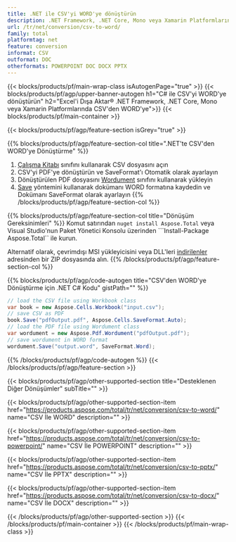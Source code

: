 ```yaml
---
title: .NET ile CSV'yi WORD'ye dönüştürün 
description: .NET Framework, .NET Core, Mono veya Xamarin Platformlarında CSV'yi WORD'ye dönüştürün
url: /tr/net/conversion/csv-to-word/
family: total
platformtag: net
feature: conversion
informat: CSV
outformat: DOC
otherformats: POWERPOINT DOC DOCX PPTX
---
```


{{< blocks/products/pf/main-wrap-class isAutogenPage="true" >}}
{{< blocks/products/pf/agp/upper-banner-autogen h1="C# ile CSV'yi WORD'ye dönüştürün" h2="Excel'i Dışa Aktar&reg; .NET Framework, .NET Core, Mono veya Xamarin Platformlarında CSV'den WORD'ye">}}
{{< blocks/products/pf/main-container >}}

{{< blocks/products/pf/agp/feature-section isGrey="true" >}}

{{% blocks/products/pf/agp/feature-section-col title=".NET'te CSV'den WORD'ye Dönüştürme" %}}
1. [Çalışma Kitabı](https://apireference.aspose.com/cells/net/aspose.cells/workbook) sınıfını kullanarak CSV dosyasını açın
2. CSV'yi PDF'ye dönüştürün ve SaveFormat'ı Otomatik olarak ayarlayın
3. Dönüştürülen PDF dosyasını [Wordument](https://apireference.aspose.com/pdf/net/aspose.pdf/wordument) sınıfını kullanarak yükleyin
4. [Save](https://apireference.aspose.com/pdf/net/aspose.pdf.wordument/save/methods/5) yöntemini kullanarak dokümanı WORD formatına kaydedin ve Dokümanı SaveFormat olarak ayarlayın
{{% /blocks/products/pf/agp/feature-section-col %}}

{{% blocks/products/pf/agp/feature-section-col title="Dönüşüm Gereksinimleri" %}}
Komut satırından ```nuget install Aspose.Total``` veya Visual Studio'nun Paket Yönetici Konsolu üzerinden ```Install-Package Aspose.Total`` ile kurun.

Alternatif olarak, çevrimdışı MSI yükleyicisini veya DLL'leri [indirilenler](https://downloads.aspose.com/total/net) adresinden bir ZIP dosyasında alın.
{{% /blocks/products/pf/agp/feature-section-col %}}

{{% blocks/products/pf/agp/code-autogen title="CSV'den WORD'ye Dönüştürme için .NET C# Kodu" gistPath="" %}}
```cs
// load the CSV file using Workbook class
var book = new Aspose.Cells.Workbook("input.csv");
// save CSV as PDF
book.Save("pdfOutput.pdf", Aspose.Cells.SaveFormat.Auto); 
// load the PDF file using Wordument class
var wordument = new Aspose.Pdf.Wordument("pdfOutput.pdf");
// save wordument in WORD format
wordument.Save("output.word", SaveFormat.Word); 
```
{{% /blocks/products/pf/agp/code-autogen %}}
{{< /blocks/products/pf/agp/feature-section >}}

{{< blocks/products/pf/agp/other-supported-section title="Desteklenen Diğer Dönüşümler" subTitle="" >}}

{{< blocks/products/pf/agp/other-supported-section-item href="https://products.aspose.com/total/tr/net/conversion/csv-to-word/" name="CSV İle WORD" description="" >}}

{{< blocks/products/pf/agp/other-supported-section-item href="https://products.aspose.com/total/tr/net/conversion/csv-to-powerpoint/" name="CSV İle POWERPOINT" description="" >}}

{{< blocks/products/pf/agp/other-supported-section-item href="https://products.aspose.com/total/tr/net/conversion/csv-to-pptx/" name="CSV İle PPTX" description="" >}}

{{< blocks/products/pf/agp/other-supported-section-item href="https://products.aspose.com/total/tr/net/conversion/csv-to-docx/" name="CSV İle DOCX" description="" >}}



{{< /blocks/products/pf/agp/other-supported-section >}}
{{< /blocks/products/pf/main-container >}}
{{< /blocks/products/pf/main-wrap-class >}}